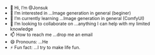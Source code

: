 - 👋 Hi, I’m @Jonsuk
- 👀 I’m interested in ...Image generation in general (beginer)
- 🌱 I’m currently learning ...Image generation in general (ComfyUI)
- 💞️ I’m looking to collaborate on ...anything I can help with my limited knowledge
- 📫 How to reach me ...drop me an email
- 😄 Pronouns: ...He
- ⚡ Fun fact: ...I try to make life fun.

<!---
Jonsuk/Jonsuk is a ✨ special ✨ repository because its `README.md` (this file) appears on your GitHub profile.
You can click the Preview link to take a look at your changes.
--->
